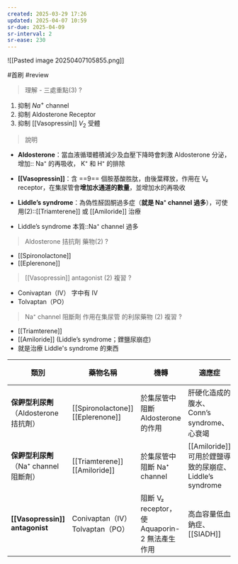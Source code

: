 ```yaml
---
created: 2025-03-29 17:26
updated: 2025-04-07 10:59
sr-due: 2025-04-09
sr-interval: 2
sr-ease: 230
---
```


![[Pasted image 20250407105855.png]]


#首刷 #review 

>理解 - 三處重點(3)
?
1. 抑制 $Na^+$ channel
2. 抑制 Aldosterone Receptor
3. 抑制 [[Vasopressin]] $V_2$ 受體 <!--SR:!2025-04-18,11,270-->

> 說明

- **Aldosterone**：當血液循環體積減少及血壓下降時會刺激 Aldosterone 分泌，增加:: Na⁺ 的再吸收， K⁺ 和 H⁺ 的排除 <!--SR:!2025-04-18,11,270-->

- **[[Vasopressin]]**：含 ==9== 個胺基酸胜肽，由後葉釋放，作用在 V₂ receptor，在集尿管會**增加水通道的數量**，並增加水的再吸收 <!--SR:!2025-04-18,11,270-->  

- **Liddle’s syndrome**：為偽性醛固酮過多症（**就是 Na⁺ channel 過多**），可使用(2)::[[Triamterene]] 或 [[Amiloride]] 治療 <!--SR:!2025-04-22,15,290-->
- Liddle’s syndrome 本質::Na⁺ channel 過多 <!--SR:!2025-04-11,4,272-->

> Aldosterone 拮抗劑 藥物(2)
?
- [[Spironolactone]]
- [[Eplerenone]] <!--SR:!2025-04-10,3,252-->


> [[Vasopressin]] antagonist (2) 複習
?
- Conivaptan（IV） 字中有 IV
- Tolvaptan（PO） <!--SR:!2025-04-09,2,230-->


> Na⁺ channel 阻斷劑 作用在集尿管 的利尿藥物 (2) 複習
?
- [[Triamterene]]
- [[Amiloride]] (Liddle’s syndrome；鋰鹽尿崩症)
- 就是治療 Liddle's syndrome 的東西 <!--SR:!2025-04-09,2,250-->


| 類別                          | 藥物名稱                            | 機轉                                  | 適應症                                     | 副作用       |
| --------------------------- | ------------------------------- | ----------------------------------- | --------------------------------------- | --------- |
| **保鉀型利尿劑**（Aldosterone 拮抗劑） | [[Spironolactone]]<br>[[Eplerenone]]    | 於集尿管中阻斷 Aldosterone 的作用             | 肝硬化造成的腹水、Conn’s syndrome、心衰竭            | 男性女乳症、高血鉀 |
| **保鉀型利尿劑**（Na⁺ channel 阻斷劑） | [[Triamterene]]<br>[[Amiloride]]        | 於集尿管中阻斷 Na⁺ channel                 | [[Amiloride]] 可用於鋰鹽導致的尿崩症、Liddle’s syndrome | —         |
| **[[Vasopressin]] antagonist**  | Conivaptan（IV）<br>Tolvaptan（PO） | 阻斷 V₂ receptor，使 Aquaporin-2 無法產生作用 | 高血容量低血鈉症、[[SIADH]]                          | —         |


